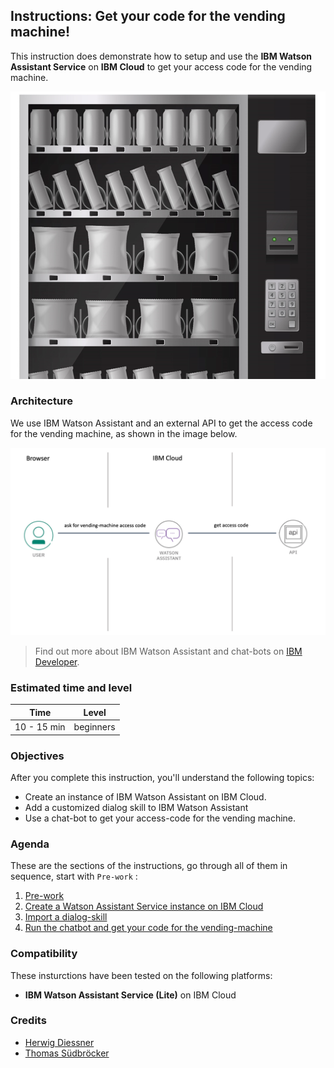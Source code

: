 ## Instructions: Get your code for the vending machine!

This instruction does demonstrate how to setup and use the **IBM Watson Assistant Service** on **IBM Cloud** to get your access code for the vending machine.

![](../images/vendingmachine-image.png)

### Architecture

We use IBM Watson Assistant and an external API to get the access code for the vending machine, as shown in the image below.

![](../images/vendingmachine-architecture.png)

> Find out more about IBM Watson Assistant and chat-bots on [IBM Developer](https://developer.ibm.com/technologies/artificial-intelligence/tutorials/create-your-first-assistant-powered-chatbot/).

### Estimated time and level

|  Time | Level  |
| - | - |
| 10 - 15 min | beginners |

### Objectives

After you complete this instruction, you'll understand the following topics:

* Create an instance of IBM Watson Assistant on IBM Cloud. 
* Add a customized dialog skill to IBM Watson Assistant
* Use a chat-bot to get your access-code for the vending machine.

### Agenda

These are the sections of the instructions, go through all of them in sequence, start with `Pre-work` :

 1. [Pre-work](pre-work/README.md) 
 2. [Create a Watson Assistant Service instance on IBM Cloud](exercise-01/README.md) 
 3. [Import a dialog-skill](exercise-02/README.md) 
 4. [Run the chatbot and get your code for the vending-machine](exercise-03/README.md) 

### Compatibility

These insturctions have been tested on the following platforms:

* **IBM Watson Assistant Service (Lite)** on IBM Cloud

### Credits

* [Herwig Diessner](https://de.linkedin.com/in/herwig-diessner-24a8993)
* [Thomas Südbröcker](https://twitter.com/tsuedbroecker)



